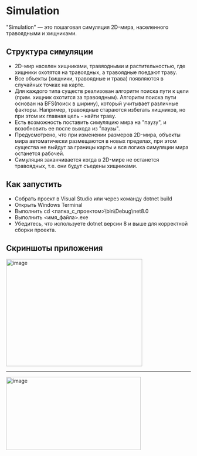 # Simulation 

"Simulation" — это пошаговая симуляция 2D-мира, населенного травоядными и хищниками. 


## Структура симуляции

- 2D-мир населен хищниками, травяодными и растительностью, где хищники охотятся на травоядных, а травоядные поедают траву.
- Все объекты (хищники, травоядные и трава) появляются в случайных точках на карте. 
- Для каждого типа существ реализован алгоритм поиска пути к цели (прим. хищник охотится за травоядным). Алгоритм поиска пути основан на BFS(поиск в ширину), который учитывает различные факторы. Например, травоядные стараются избегать хищников, но при этом их главная цель - найти траву.
- Есть возможность поставить симуляцию мира на "паузу", и возобновить ее после выхода из "паузы".
- Предусмотрено, что при изменении размеров 2D-мира, объекты мира автоматически размещаются в новых пределах, при этом существа не выйдут за границы карты и вся логика симуляции мира останется рабочей.
- Симуляция заканчивается когда в 2D-мире не останется травоядных, т.е. они будут съедены хищниками.

## Как запустить

- Собрать проект в Visual Studio или через команду dotnet build
- Открыть Windows Terminal
- Выполнить cd <папка_с_проектом>\bin\Debug\net8.0
- Выполнить <имя_файла>.exe
- Убедитесь, что используете dotnet версии 8 и выше для корректной сборки проекта.

## Скриншоты приложения
<img width="371" height="292" alt="image" src="https://github.com/user-attachments/assets/9b349b58-4712-489d-8eda-839760a76205" />

---

<img width="367" height="199" alt="image" src="https://github.com/user-attachments/assets/683b30be-9abc-4d3a-a0e4-d9ff5817e058" />



